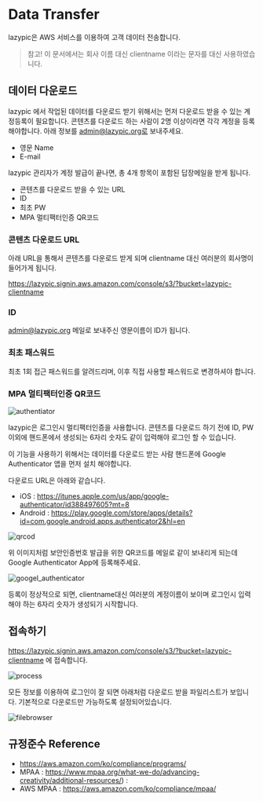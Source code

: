 # Data Transfer
lazypic은 AWS 서비스를 이용하여 고객 데이터 전송합니다.

> 참고! 이 문서에서는 회사 이름 대신 clientname 이라는 문자를 대신 사용하였습니다.

## 데이터 다운로드

lazypic 에서 작업된 데이터를 다운로드 받기 위해서는 먼저 다운로드 받을 수 있는 계정등록이 필요합니다.
콘텐츠를 다운로드 하는 사람이 2명 이상이라면 각각 계정을 등록해야합니다.
아래 정보를 admin@lazypic.org로 보내주세요.
- 영문 Name
- E-mail

lazypic 관리자가 계정 발급이 끝나면, 총 4개 항목이 포함된 답장메일을 받게 됩니다.
- 콘텐츠를 다운로드 받을 수 있는 URL
- ID
- 최초 PW
- MPA 멀티팩터인증 QR코드

### 콘텐츠 다운로드 URL
아래 URL을 통해서 콘텐츠를 다운로드 받게 되며 clientname 대신 여러분의 회사명이 들어가게 됩니다.

https://lazypic.signin.aws.amazon.com/console/s3/?bucket=lazypic-clientname

### ID
admin@lazypic.org 메일로 보내주신 영문이름이 ID가 됩니다.

### 최초 패스워드
최초 1회 접근 패스워드를 알려드리며, 이후 직접 사용할 패스워드로 변경하셔야 합니다.

### MPA 멀티팩터인증 QR코드
![authentiator](https://lh3.googleusercontent.com/SClWEmbk7QxxuKiWshok2T45vAwEQYCduisnnGORqrha7KfpQsvFZa0xac_jyj_tE9Mn=w720-h310)

lazypic은 로그인시 멀티팩터인증을 사용합니다. 콘텐츠를 다운로드 하기 전에 ID, PW 이외에 핸드폰에서 생성되는 6자리 숫자도 같이 입력해야 로그인 할 수 있습니다.

이 기능을 사용하기 위해서는 데이터를 다운로드 받는 사람 핸드폰에 Google Authenticator 앱을 먼저 설치 해야합니다.

다운로드 URL은 아래와 같습니다.

- iOS : https://itunes.apple.com/us/app/google-authenticator/id388497605?mt=8
- Android : https://play.google.com/store/apps/details?id=com.google.android.apps.authenticator2&hl=en

![qrcod](https://m.media-amazon.com/images/G/01/DeveloperBlogs/AmazonDeveloperBlogs/legacy/6a0148c71fb71b970c014e6015c37a970c-800wi._CB520194804_.png)

위 이미지처럼 보안인증번호 발급을 위한 QR코드를 메일로 같이 보내리게 되는데 Google Authenticator App에 등록해주세요.

![googel_authenticator](https://user-images.githubusercontent.com/1149996/48599454-13764e80-e9ab-11e8-91cd-1ea993bb4475.png)

등록이 정상적으로 되면, clientname대신 여러분의 계정이름이 보이며 로그인시 입력해야 하는 6자리 숫자가 생성되기 시작합니다.

## 접속하기

https://lazypic.signin.aws.amazon.com/console/s3/?bucket=lazypic-clientname 에 접속합니다.

![process](https://user-images.githubusercontent.com/1149996/48600646-10ca2800-e9b0-11e8-9da1-f9b274b6114e.png)

모든 정보를 이용하여 로그인이 잘 되면 아래처럼 다운로드 받을 파일리스트가 보입니다. 기본적으로 다운로드만 가능하도록 설정되어있습니다.

![filebrowser](https://user-images.githubusercontent.com/1149996/48600337-c7c5a400-e9ae-11e8-8564-75fb37a83607.png)


## 규정준수 Reference
- https://aws.amazon.com/ko/compliance/programs/
- MPAA : https://www.mpaa.org/what-we-do/advancing-creativity/additional-resources/) : 
- AWS MPAA : https://aws.amazon.com/ko/compliance/mpaa/ 
